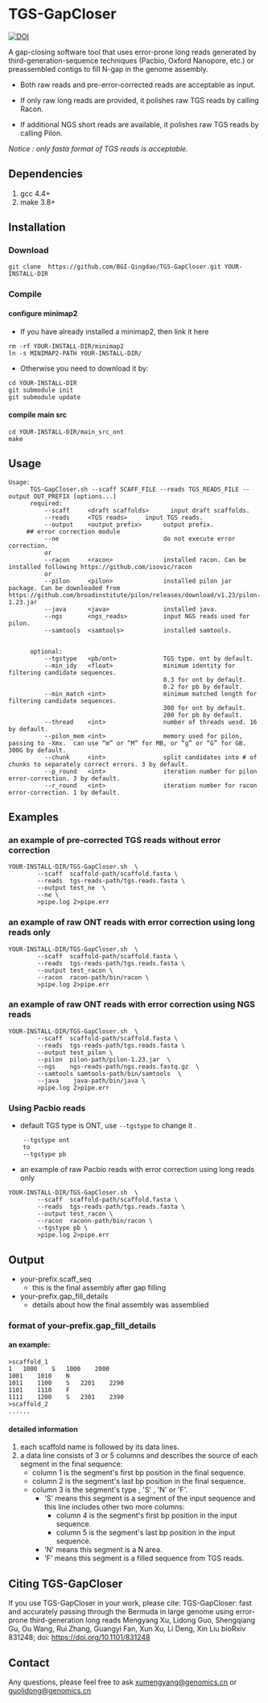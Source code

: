 # TGS-GapCloser

[![DOI](https://zenodo.org/badge/183120917.svg)](https://zenodo.org/badge/latestdoi/183120917)

A gap-closing software tool that uses error-prone long reads generated by third-generation-sequence techniques (Pacbio, Oxford Nanopore, etc.) or preassembled contigs to fill N-gap in the genome assembly.  

- Both raw reads and pre-error-corrected reads are acceptable as input.

- If only raw long reads are provided, it polishes raw TGS reads by calling Racon.

- If additional NGS short reads are available, it polishes raw TGS reads by calling Pilon.

*Notice : only fasta format of TGS reads is acceptable.*

## Dependencies
1. gcc 4.4+
2. make 3.8+

## Installation

### Download 
```
git clone  https://github.com/BGI-Qingdao/TGS-GapCloser.git YOUR-INSTALL-DIR
```

### Compile

#### configure minimap2

- If you have already installed a minimap2, then link it here

```
rm -rf YOUR-INSTALL-DIR/minimap2
ln -s MINIMAP2-PATH YOUR-INSTALL-DIR/
```
- Otherwise you need to download it by:

```
cd YOUR-INSTALL-DIR
git submodule init
git submodule update
```

#### compile main src

```
cd YOUR-INSTALL-DIR/main_src_ont
make
```

## Usage 

```
Usage:
      TGS-GapCloser.sh --scaff SCAFF_FILE --reads TGS_READS_FILE --output OUT_PREFIX [options...]
      required:
          --scaff     <draft scaffolds>      input draft scaffolds.
          --reads     <TGS reads>     input TGS reads.
          --output    <output prefix>      output prefix.
     ## error correction module
          --ne                             do not execute error correction.
          or
          --racon     <racon>              installed racon. Can be installed following https://github.com/isovic/racon
          or
          --pilon     <pilon>              installed pilon jar package. Can be downloaded from https://github.com/broadinstitute/pilon/releases/download/v1.23/pilon-1.23.jar
          --java      <java>               installed java.
          --ngs       <ngs_reads>          input NGS reads used for pilon.
          --samtools  <samtools>           installed samtools.
          
          
      optional:
          --tgstype   <pb/ont>             TGS type. ont by default.
          --min_idy   <float>              minimum identity for filtering candidate sequences.
                                           0.3 for ont by default.
                                           0.2 for pb by default.
          --min_match <int>                minimum matched length for filtering candidate sequences.
                                           300 for ont by default.
                                           200 for pb by default.
          --thread    <int>                number of threads uesd. 16 by default.
          --pilon_mem <int>                memory used for pilon, passing to -Xmx.  can use “m” or “M” for MB, or “g” or “G” for GB. 300G by default.
          --chunk     <int>                split candidates into # of chunks to separately correct errors. 3 by default.
          --p_round   <int>                iteration number for pilon error-correction. 3 by default.
          --r_round   <int>                iteration number for racon error-correction. 1 by default.
```

## Examples

### an example of pre-corrected TGS reads without error correction 

```
YOUR-INSTALL-DIR/TGS-GapCloser.sh  \
        --scaff  scaffold-path/scaffold.fasta \
        --reads  tgs-reads-path/tgs.reads.fasta \
        --output test_ne  \
        --ne \
        >pipe.log 2>pipe.err
```

### an example of raw ONT reads with error correction using long reads only

```
YOUR-INSTALL-DIR/TGS-GapCloser.sh  \
        --scaff  scaffold-path/scaffold.fasta \
        --reads  tgs-reads-path/tgs.reads.fasta \
        --output test_racon \
        --racon  racon-path/bin/racon \
        >pipe.log 2>pipe.err
```

### an example of raw ONT reads with error correction using NGS reads

```
YOUR-INSTALL-DIR/TGS-GapCloser.sh  \
        --scaff  scaffold-path/scaffold.fasta \
        --reads  tgs-reads-path/tgs.reads.fasta \
        --output test_pilon \
        --pilon  pilon-path/pilon-1.23.jar  \
        --ngs    ngs-reads-path/ngs.reads.fastq.gz  \
        --samtools samtools-path/bin/samtools  \
        --java    java-path/bin/java \
        >pipe.log 2>pipe.err
```

### Using Pacbio reads

* default TGS type is ONT, use ```--tgstype```  to change it .

```
    --tgstype ont
    to 
    --tgstype pb
```

* an example of raw Pacbio reads with error correction using long reads only

```
YOUR-INSTALL-DIR/TGS-GapCloser.sh  \
        --scaff  scaffold-path/scaffold.fasta \
        --reads  tgs-reads-path/tgs.reads.fasta \
        --output test_racon \
        --racon  raconn-path/bin/racon \
        --tgstype pb \
        >pipe.log 2>pipe.err
```

## Output

- your-prefix.scaff_seq 
    - this is the final assembly after gap filling
- your-prefix.gap_fill_details
    - details about how the final assembly was assemblied 

### format of your-prefix.gap_fill_details

#### an example:

```
>scaffold_1
1	1000	S	1000	2000
1001	1010	N
1011	1100	S	2201	2290
1101	1110	F
1111	1200	S	2301	2390
>scaffold_2
......

```
#### detailed information

1. each scaffold name is followed by its data lines.
2. a data line consists of 3 or 5 columns and describes the source of each segment in the final sequence:
    - column 1 is the segment's first bp position in the final sequence.
    - column 2 is the segment's last bp position in the final sequence.
    - column 3 is the segment's type , 'S' , 'N' or 'F'.
        - 'S' means this segment is a segment of the input sequence and this line includes other two more columns:
            - column 4 is the segment's first bp position in the input sequence.
            - column 5 is the segment's last bp position in the input sequence.
        - 'N' means this segment is a N area.
        - 'F' means this segment is a filled sequence from TGS reads.
        
        
## Citing TGS-GapCloser
If you use TGS-GapCloser in your work, please cite:
TGS-GapCloser: fast and accurately passing through the Bermuda in large genome using error-prone third-generation long reads
Mengyang Xu, Lidong Guo, Shengqiang Gu, Ou Wang, Rui Zhang, Guangyi Fan, Xun Xu, Li Deng, Xin Liu
bioRxiv 831248; doi: https://doi.org/10.1101/831248

## Contact
Any questions, please feel free to ask xumengyang@genomics.cn or guolidong@genomics.cn
